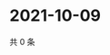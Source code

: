 # 2021-10-09

共 0 条

<!-- BEGIN WEIBO -->
<!-- 最后更新时间 Sat Oct 09 2021 06:00:39 GMT+0800 (China Standard Time) -->

<!-- END WEIBO -->
